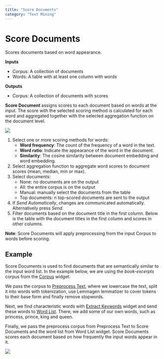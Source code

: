 ```yaml
---
title: "Score Documents"
category: "Text Mining"
---
```

Score Documents
===============

Scores documents based on word appearance.

**Inputs**

- Corpus: A collection of documents
- Words: A table with at least one column with words

**Outputs**

- Corpus: A collection of documents with scores

**Score Document** assigns scores to each document based on words at the input. The score with the selected scoring method is calculated for each word and aggregated together with the selected aggregation function on the document level.

![](../images/Score-Documents.png)

1. Select one or more scoring methods for words:
   - **Word frequency**: The count of the frequency of a word in the text.  
   - **Word ratio**: Indicate the appearance of the word in the document.
   - **Similarity**: The cosine similarity between document embedding and word embedding.
2. Select aggregation function to aggregate word scores to document scores (mean, median, min or max).
3. Select documents:
   - None: no documents are on the output
   - All: the entire corpus is on the output
   - Manual: manually select the documents from the table
   - Top documents: n top-scored documents are sent to the output
4. If *Send Automatically*, changes are communicated automatically. Alternatively press *Send*.
5. Filter documents based on the document title in the first column. Below is the table with the document titles in the first column and scores in other columns.

**Note**: Score Documents will apply preprocessing from the input Corpus to words before scoring.

Example
-------

Score Documents is used to find documents that are semantically similar to the input word list. In the example below, we are using the *book-excerpts* corpus from the [Corpus](../corpus-widget/) widget.

We pass the corpus to [Preprocess Text](../preprocesstext/), where we lowercase the text, split it into words with tokenization, use Lemmagen lemmatizer to cover tokens to their base form and finally remove stopwords.

Next, we find characteristic words with [Extract Keywords](keywords.md) widget and send these words to [Word List](../wordlist/). There, we add some of our own words, such as princess, prince, king and queen.

Finally, we pass the preprocess corpus from Preprocess Text to Score Documents and the word list from Word List widget. Score Documents scores each document based on how frequently the input words appear in it.

![](../images/Score-Documents-Example.png)
